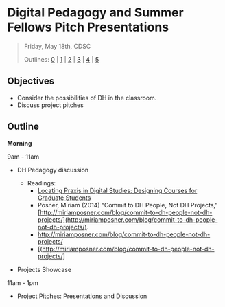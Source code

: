 # Digital Pedagogy and Summer Fellows Pitch Presentations

> Friday, May 18th, CDSC
> 
> Outlines: [0](day-0.md) | [1](day-1.md) | [2](day-2.md) | [3](day-3.md) | [4](day-4.md) | [5](day-5.md)

## Objectives

- Consider the possibilities of DH in the classroom.
- Discuss project pitches

## Outline

**Morning** 

9am - 11am

- DH Pedagogy discussion
    - Readings:
        - [Locating Praxis in Digital Studies: Designing Courses for Graduate Students](https://jentery.github.io/uw/)
        - Posner, Miriam (2014) “Commit to DH People, Not DH Projects,” [http://miriamposner.com/blog/commit-to-dh-people-not-dh-projects/](http://miriamposner.com/blog/commit-to-dh-people-not-dh-projects/).
        - http://miriamposner.com/blog/commit-to-dh-people-not-dh-projects/
        - [(http://miriamposner.com/blog/commit-to-dh-people-not-dh-projects/]

- Projects Showcase

11am - 1pm

- Project Pitches: Presentations and Discussion
